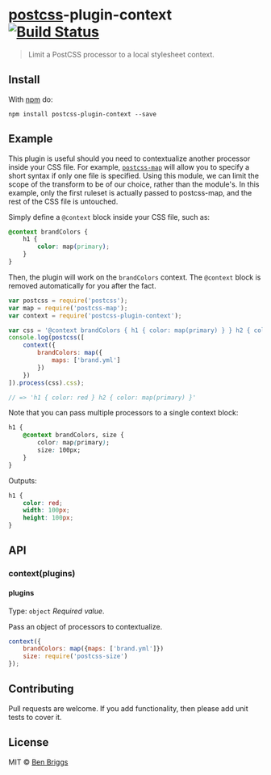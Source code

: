 # [postcss]-plugin-context [![Build Status](https://travis-ci.org/postcss/postcss-plugin-context.svg?branch=master)][ci]

> Limit a PostCSS processor to a local stylesheet context.

## Install

With [npm](https://npmjs.org/package/postcss-plugin-context) do:

```
npm install postcss-plugin-context --save
```

## Example

This plugin is useful should you need to contextualize another processor inside
your CSS file. For example, [`postcss-map`] will allow you to specify a short
syntax if only one file is specified. Using this module, we can limit the scope
of the transform to be of our choice, rather than the module's. In this example,
only the first ruleset is actually passed to postcss-map, and the rest of the
CSS file is untouched.

Simply define a `@context` block inside your CSS file, such as:

```css
@context brandColors {
    h1 {
        color: map(primary);
    }
}
```

Then, the plugin will work on the `brandColors` context. The `@context` block is
removed automatically for you after the fact.

```js
var postcss = require('postcss');
var map = require('postcss-map');
var context = require('postcss-plugin-context');

var css = '@context brandColors { h1 { color: map(primary) } } h2 { color: map(primary) }';
console.log(postcss([
    context({
        brandColors: map({
            maps: ['brand.yml']
        })
    })
]).process(css).css);

// => 'h1 { color: red } h2 { color: map(primary) }'
```

Note that you can pass multiple processors to a single context block:

```css
h1 {
    @context brandColors, size {
        color: map(primary);
        size: 100px;
    }
}
```

Outputs:

```css
h1 {
    color: red;
    width: 100px;
    height: 100px;
}
```

## API

### context(plugins)

#### plugins

Type: `object`
*Required value*.

Pass an object of processors to contextualize.

```js
context({
    brandColors: map({maps: ['brand.yml']})
    size: require('postcss-size')
});
```

## Contributing

Pull requests are welcome. If you add functionality, then please add unit tests
to cover it.

## License

MIT © [Ben Briggs](http://beneb.info)

[ci]:            https://travis-ci.org/postcss/postcss-plugin-context
[postcss]:       https://github.com/postcss/postcss
[`postcss-map`]: https://github.com/pascalduez/postcss-map
